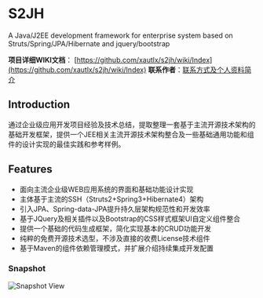# S2JH

A Java/J2EE development framework for enterprise system based on Struts/Spring/JPA/Hibernate and jquery/bootstrap

**项目详细WIKI文档**： [https://github.com/xautlx/s2jh/wiki/Index](https://github.com/xautlx/s2jh/wiki/Index)  **联系作者**：[联系方式及个人资料简介](https://github.com/xautlx/s2jh/wiki/AboutAuthor)

## Introduction

通过企业级应用开发项目经验及技术总结，提取整理一套基于主流开源技术架构的基础开发框架，提供一个JEE相关主流开源技术架构整合及一些基础通用功能和组件的设计实现的最佳实践和参考样例。

## Features

* 面向主流企业级WEB应用系统的界面和基础功能设计实现
* 主体基于主流的SSH（Struts2+Spring3+Hibernate4）架构
* 引入JPA、Spring-data-JPA提升持久层架构规范性和开发效率
* 基于JQuery及相关插件以及Bootstrap的CSS样式框架UI自定义组件整合
* 提供一个基础的代码生成框架，简化实现基本的CRUD功能开发
* 纯粹的免费开源技术选型，不涉及直接的收费License技术组件
* 基于Maven的组件依赖管理模式，并扩展介绍持续集成开发配置

### Snapshot

![Snapshot View](https://raw.github.com/wiki/xautlx/s2jh/images/index.gif)

